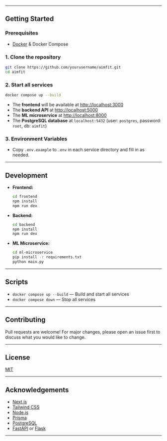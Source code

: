 
---

## Getting Started

### Prerequisites

- [Docker](https://www.docker.com/products/docker-desktop) & Docker Compose

### 1. Clone the repository

```bash
git clone https://github.com/yourusername/aimfit.git
cd aimfit
```

### 2. Start all services

```bash
docker compose up --build
```

- The **frontend** will be available at [http://localhost:3000](http://localhost:3000)
- The **backend API** at [http://localhost:5000](http://localhost:5000)
- The **ML microservice** at [http://localhost:8000](http://localhost:8000)
- The **PostgreSQL database** at `localhost:5432` (user: `postgres`, password: `root`, db: `aimfit`)

### 3. Environment Variables

- Copy `.env.example` to `.env` in each service directory and fill in as needed.

---

## Development

- **Frontend:**  
  ```bash
  cd frontend
  npm install
  npm run dev
  ```
- **Backend:**  
  ```bash
  cd backend
  npm install
  npm run dev
  ```
- **ML Microservice:**  
  ```bash
  cd ml-microservice
  pip install -r requirements.txt
  python main.py
  ```

---

## Scripts

- `docker compose up --build` — Build and start all services
- `docker compose down` — Stop all services

---

## Contributing

Pull requests are welcome! For major changes, please open an issue first to discuss what you would like to change.

---

## License

[MIT](LICENSE)

---

## Acknowledgements

- [Next.js](https://nextjs.org/)
- [Tailwind CSS](https://tailwindcss.com/)
- [Node.js](https://nodejs.org/)
- [Prisma](https://www.prisma.io/)
- [PostgreSQL](https://www.postgresql.org/)
- [FastAPI](https://fastapi.tiangolo.com/) or [Flask](https://flask.palletsprojects.com/)

---

